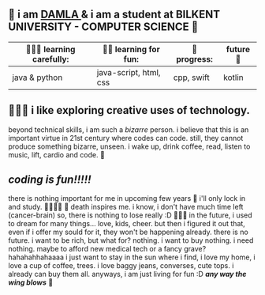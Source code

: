 🦋 i am <u> DAMLA </u> & i am a student at BILKENT UNIVERSITY - COMPUTER SCIENCE 🌻
---

| 👩🏻‍💻 learning carefully: | 💃🏻 learning for fun:      | 🐞 progress: | future 🌈|
| ------------------ | ----------------------- | --------- | ---|
| java & python       | java-script, html, css | cpp, swift| kotlin |

## 👩🏻‍💻 i like exploring creative uses of technology. ##

beyond technical skills, i am such a *bizarre* person. i believe that this is an important virtue in 21st century where codes can code. 
still, they cannot produce something bizarre, unseen.  i wake up, drink coffee, read, listen to music, lift, cardio and code. 👾

*coding is fun!!!!!*
---
there is nothing important for me in upcoming few years 🐞 i'll only lock in and study. 🎹👩🏻‍💻
🌱 death inspires me. i know, i don't have much time left (cancer-brain) so, there is nothing to lose really :D 👩🏻‍💻
in the future, i used to dream for many things... love, kids, cheer. but then i figured it out that, even if i offer my sould for it, they won't be happening already. there is no future. i want to be rich, but what for? nothing. i want to buy nothing. i need nothing. maybe to afford new medical tech or a fancy grave? hahahahhahaaaa
i just want to stay in the sun where i find, i love my home, i love a cup of coffee, trees. i love baggy jeans, converses, cute tops. i already can buy them all.
anyways, i am just living for fun :D ***any way the wing blows*** 💐
